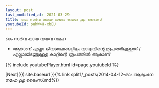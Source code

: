 ```yaml
---
layout: post
last_modified_at: 2021-03-29
title: ഓം സർവ കായ വയവ നമഹ ൧൧ ടൈംസ്
youtubeId: puhW4H-xbEU
---
```

 
 
 ഓം സർവ കായ വയവ നമഹ 
 
 -  ആരാണ് എല്ലാ ജീവജാലങ്ങളിലും വായുവിന്റെ രൂപത്തിലുള്ളത് / എല്ലായിടത്തുമുള്ള കാറ്റിന്റെ രൂപത്തിൽ ആരാണ് 
 
  
 
  
 
 
 
 
 
 


{% include youtubePlayer.html id=page.youtubeId %}
 
[Next]({{ site.baseurl }}{% link  split1/_posts/2014-04-12-ഓം ആര്യംനേ നമഹ ൧൧ ടൈംസ്.md%})
 
